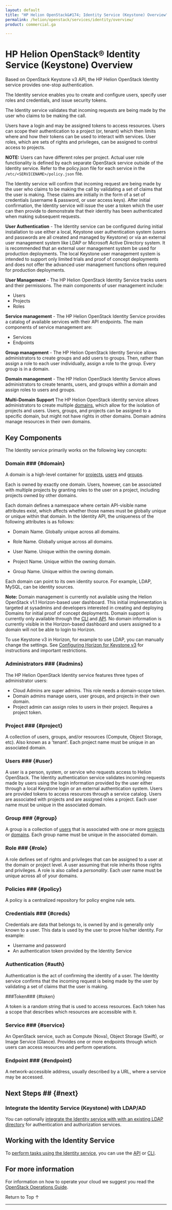 ```yaml
---
layout: default
title: "HP Helion OpenStack&#174; Identity Service (Keystone) Overview"
permalink: /helion/openstack/services/identity/overview/
product: commercial.ga

---
```

<!--UNDER REVISION-->

<script>

function PageRefresh {
onLoad="window.refresh"
}

PageRefresh();

</script>

<!--
<p style="font-size: small;"> <a href="/helion/openstack/services/compute/overview/">&#9664; PREV</a> | <a href="/helion/openstack/services/overview/">&#9650; UP</a> | <a href="/helion/openstack/services/imaging/overview/"> NEXT &#9654</a> </p>
-->

# HP Helion OpenStack&#174; Identity Service (Keystone) Overview #

<!-- modeled after HP Cloud Networking Getting Started (network.getting.started.md) -->

Based on OpenStack Keystone v3 API, the HP Helion OpenStack Identity service provides one-stop authentication. 

The Identity service enables you to create and configure users, specify user roles and credentials, and issue security tokens.

The Identity service validates that incoming requests are being made by the user who claims to be making the call. 

Users have a login and may be assigned tokens to access resources. Users can scope their authentication to a project (or, tenant) which then limits where and how their tokens can be used to interact with services. User roles, which are sets of rights and privileges, can be assigned to control access to projects.

**NOTE:** Users can have different roles per project. Actual user role functionality is defined by each separate OpenStack service outside of the Identity service. Refer to the policy.json file for each service in the `/etc/<SERVICENAME>/policy.json` file.

The Identity service will confirm that incoming request are being made by the user who claims to be making the call by validating a set of claims that the user is making. These claims are initially in the form of a set of credentials (username & password, or user access keys). After initial confirmation, the Identity service will issue the user a token which the user can then provide to demonstrate that their identity has been authenticated when making subsequent requests.

**User Authentication** - The Identity service can be configured during initial installation to use either a local, Keystone user authentication system (users and passwords are all created and managed by Keystone) or via an external user management system like LDAP or Microsoft Active Directory system. It is recommended that an external user management system be used for production deployments. The local Keystone user management system is intended to support only limited trials and proof of concept deployments and does not offer the advanced user management functions often required for production deployments.

**User Management** - The HP Helion OpenStack Identity Service tracks users and their permissions. The main components of user management include:

* Users
* Projects
* Roles

**Service management** - The HP Helion OpenStack Identity Service provides a catalog of available services with their API endpoints. The main components of service management are:

* Services
* Endpoints

**Group management** -  The HP Helion OpenStack Identity Service allows administrators to create groups and add users to groups. Then, rather than assign a role to each user individually, assign a role to the group. Every group is in a domain. 

**Domain management** - The HP Helion OpenStack Identity Service allows administrators to create tenants, users, and groups within a domain and assign roles to users and groups.

**Multi-Domain Support** The HP Helion OpenStack identity service allows administrators to create multiple [domains](#domain), which allow for the isolation of projects and users. Users, groups, and projects can be assigned to a specific domain, but might not have rights in other domains. Domain admins manage resources in their own domains. 

## Key Components

The Identity service primarily works on the following key concepts: 

### Domain ### {#domain}

A domain is a high-level container for [projects](#project), [users](#user) and [groups](#group).

Each is owned by exactly one domain. Users, however, can be associated with multiple projects by granting roles to the user on a project, including projects owned by other domains.

Each domain defines a namespace where certain API-visible name attributes exist, which affects whether those names must be globally unique or unique within that domain. In the Identity API, the uniqueness of the following attributes is as follows:

* Domain Name. Globally unique across all domains.

* Role Name. Globally unique across all domains.

* User Name. Unique within the owning domain.

* Project Name. Unique within the owning domain.

* Group Name. Unique within the owning domain.

Each domain can point to its own identity source. For example, LDAP, MySQL, can be identity sources.

**Note:** Domain management is currently not available using the Helion OpenStack v1.1 Horizon-based user dashboard. This initial implementation is targeted at sysadmins and developers interested in creating and deploying Domains for initial proof of concept deployments. Domain support is currently only available through the [CLI](http://docs.openstack.org/cli-reference/content/keystoneclient_commands.html) and [API](http://api.openstack.org/api-ref-identity-v3.html). No domain information is currently visible in the Horizon-based dashboard and users assigned to a domain will not be able to login to Horizon.

To use Keystone v3 in Horizon, for example to use LDAP, you can manually change the settings. See [Configuring Horizon for Keystone v3](/helion/openstack/services/identity/configure/) for instructions and important restrictions. 

### Administrators ### {#admins}

The HP Helion OpenStack Identity service features three types of administrator users:

* Cloud Admins are super admins. This role needs a domain-scope token.
* Domain admins manage users, user groups, and projects in their own domain.
* Project admin can assign roles to users in their project. Requires a project token.

### Project ### {#project}

A collection of users, groups, and/or resources (Compute, Object Storage, etc). Also known as a 'tenant'. Each project name must be unique in an associated domain.

### Users ### {#user}

A user is a person, system, or service who requests access to Helion OpenStack. The Identity authentication service validates incoming requests made by users using the login information provided by the user either through a local Keystone login or an external authentication system. Users are provided tokens to access resources through a service catalog. Users are associated with projects and are assigned roles a project. Each user name must be unique in the associated domain.


### Group ### {#group}

A group is a collection of [users](#user) that is associated with one or more [projects](#project) or [domains](#domain). Each group name must be unique in the associated domain.

### Role ### {#role}

A role defines set of rights and privileges that can be assigned to a user at the domain or project level. A user assuming that role inherits those rights and privileges. A role is also called a *personality*. Each user name must be unique across all of your domains.

### Policies ### {#policy}

A policy is a centralized repository for policy engine rule sets.


### Credentials ### {#creds}

Credentials are data that belongs to, is owned by and is generally only known to a user. This data is used by the user to prove his/her identity. For example:

* Username and password
* An authentication token provided by the Identity Service

### Authentication {#auth}

Authentication is the act of confirming the identity of a user. The Identity service confirms that the incoming request is being made by the user  by validating a set of claims that the user is making. 

###Token### {#token}

A token is a random string that is used to access resources. Each token has a scope that describes which resources are accessible with it.


### Service ### {#service}

An OpenStack service, such as Compute (Nova), Object Storage (Swift), or Image Service (Glance). Provides one or more endpoints through which users can access resources and perform operations.

### Endpoint ### {#endpoint}

A network-accessible address, usually described by a URL, where a service may be accessed.


## Next Steps ## {#next}

### Integrate the Identity Service (Keystone) with LDAP/AD

You can optionally [integrate the Identity service with with an existing LDAP directory](/helion/openstack/services/identity/integrate-ldap/) for authentication and authorization services.

## Working with the Identity Service

To [perform tasks using the Identity service](/helion/openstack/services/identity/using/), you can use the [API](http://api.openstack.org/api-ref-identity-v3.html) or [CLI](http://docs.openstack.org/cli-reference/content/keystoneclient_commands.html).

## For more information ##
 
For information on how to operate your cloud we suggest you read the [OpenStack Operations Guide](http://docs.openstack.org/ops/). <!-- The *Architecture* section contains useful information about how an OpenStack Cloud is put together. However, the HP Helion OpenStack takes care of these details for you. The *Operations* section contains information on how to manage the system.-->

 <a href="#top" style="padding:14px 0px 14px 0px; text-decoration: none;"> Return to Top &#8593; </a>

----
